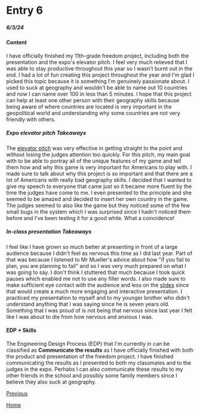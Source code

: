 # Entry 6
##### 6/3/24

#### Content
I have officially finished my 11th-grade freedom project, including both the presentation and the expo's elevator pitch. I feel very much relieved that I was able to stay productive throughout this year so I wasn't burnt out in the end. I had a lot of fun creating this project throughout the year and I'm glad I picked this topic because it is something I'm genuinely passionate about. I used to suck at geography and wouldn't be able to name out 10 countries and now I can name over 100 in less than 5 minutes. I hope that this project can help at least one other person with their geography skills because being aware of where countries are located is very important in the geopolitical world and understanding why some countries are not very friendly with others.

##### Expo elevator pitch Takeaways
The [elevator pitch](https://docs.google.com/document/d/1xBu2aJdlvERu7IslCaZzRHm6uhhLIYu5YhgwlNeGVfk/edit) was very effective in getting straight to the point and without losing the judges attention too quickly. For this pitch, my main goal with to be able to portray all of the unique features of my game and tell them how and why this game is very important for Americans to play with. I made sure to talk about why this project is so important and that there are a lot of Americans with really bad geography skills. I decided that I wanted to give my speech to everyone that came just so it became more fluent by the time the judges have come to me. I even presented to the principle and she seemed to be amazed and decided to insert her own country in the game. The judges seemed to also like the game but they noticed some of the few small bugs in the system which I was surprised since I hadn't noticed them before and I've been testing it for a good while. What a coincidence!

##### In-class presentation Takeaways
I feel like I have grown so much better at presenting in front of a large audience because I didn't feel as nervous this time as I did last year. Part of that was because I listened to Mr Mueller's advice about how "if you fail to plan, you are planning to fail" and so I was very much prepared on what I was going to say. I don't think I stuttered that much because I took quick pauses which enabled me not to use any filler words. I also made sure to make sufficient eye contact with the audience and less on the [slides](https://docs.google.com/presentation/d/1nzBdaWeB52d9qT8KNkp8MSmNT4ryFXnVMaEpSdfbwbs/edit#slide=id.g2de5a756576_0_13) since that would create a much more engaging and interactive presentation. I practiced my presentation to myself and to my younger brother who didn't understand anything that I was saying since he is seven years old. Something that I was proud of is not being that nervous since last year I felt like I was about to die from how nervous and anxious I was.

#### EDP + Skills
The Engineering Design Process (EDP) that I'm currently in can be classified as **Communicate the results** as I have officially finished with both the product and presentation of the freedom project. I have finished communicating the results as I presented to both my classmates and to the judges in the expo. Perhabs I can also communicate these results to my other friends in the school and possibly some family members since I believe they also suck at geography.

[Previous](entry05.md)

[Home](../README.md)
